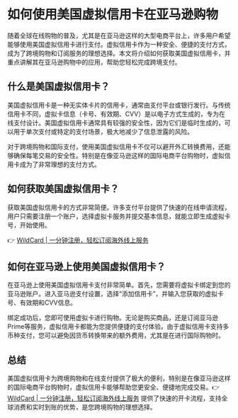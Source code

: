 # 如何使用美国虚拟信用卡在亚马逊购物

随着全球在线购物的普及，尤其是在亚马逊这样的大型电商平台上，许多用户希望能够使用美国虚拟信用卡进行支付。虚拟信用卡作为一种安全、便捷的支付方式，成为了跨境购物和订阅服务的理想选择。本文将介绍如何获取美国虚拟信用卡，并重点讲解其在亚马逊购物中的应用，帮助您轻松完成跨境支付。

## 什么是美国虚拟信用卡？

美国虚拟信用卡是一种无实体卡片的信用卡，通常由支付平台或银行发行。与传统信用卡不同，虚拟卡信息（卡号、有效期、CVV）是以电子方式生成的，专为在线支付设计。美国虚拟信用卡通常具有较强的安全性，因为它们是临时生成的，可以用于单次支付或特定的支付场景，极大地减少了信息泄露的风险。

对于跨境购物和国际支付，使用美国虚拟信用卡不仅可以避开外汇转换费用，还能够确保每笔交易的安全性。特别是在像亚马逊这样的国际电商平台购物时，虚拟信用卡成为了非常理想的支付方式。

## 如何获取美国虚拟信用卡？

获取美国虚拟信用卡的方式非常简便。许多支付平台提供了快速的在线申请流程，用户只需要注册一个账户，选择虚拟卡服务并提交基本信息，就能立即生成虚拟卡号，开始使用。

👉 [WildCard | 一分钟注册，轻松订阅海外线上服务](https://bbtdd.com/WildCard)

## 如何在亚马逊上使用美国虚拟信用卡？

在亚马逊上使用美国虚拟信用卡支付非常简单。首先，您需要将虚拟卡绑定到您的亚马逊账户。进入亚马逊支付设置，选择“添加信用卡”，并输入您获取的虚拟卡号、有效期和CVV信息。

绑定成功后，您即可使用虚拟卡进行购物。无论是购买商品，还是订阅亚马逊Prime等服务，虚拟信用卡都能为您提供便捷的支付体验。由于虚拟信用卡支持多币种支付，您可以避免因货币转换带来的额外费用，尤其是在进行国际购物时。

## 总结

美国虚拟信用卡为跨境购物和在线支付提供了极大的便利，特别是在像亚马逊这样的国际电商平台购物时，虚拟信用卡能够帮助您更安全、便捷地完成交易。👉 [WildCard | 一分钟注册，轻松订阅海外线上服务](https://bbtdd.com/WildCard) 提供了快速的开卡流程，支持全球消费和实时到账的优势，是您跨境购物的理想选择。